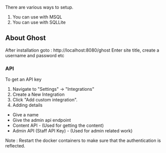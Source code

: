 There are various ways to setup. 
1) You can use with MSQL 
2) You can use with SQLLite

## About Ghost
After installation goto : http://localhost:8080/ghost 
Enter site title, create a username and password etc

### API
To get an API key 
1) Navigate to "Settings" → "Integrations"
2) Create a New Integration
3) Click "Add custom integration".
4) Adding details 
- Give a name 
- Give the admin api endpoint 
- Content API - (Used for getting the content)
- Admin API (Staff API Key) - (Used for admin related work)

Note : Restart the docker containers to make sure that the authentication is reflected. 

